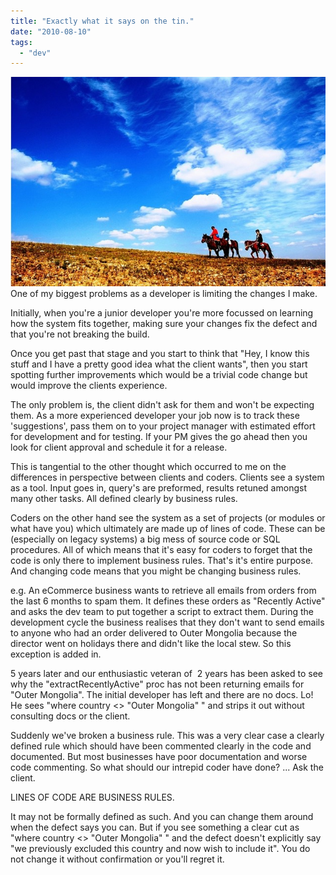 ```yaml
---
title: "Exactly what it says on the tin."
date: "2010-08-10"
tags: 
  - "dev"
---
```


![](/assets/img/outerMongolia.jpg "outerMongolia") One of my biggest problems as a developer is limiting the changes I make.

Initially, when you're a junior developer you're more focussed on learning how the system fits together, making sure your changes fix the defect and that you're not breaking the build.

Once you get past that stage and you start to think that "Hey, I know this stuff and I have a pretty good idea what the client wants", then you start spotting further improvements which would be a trivial code change but would improve the clients experience.

The only problem is, the client didn't ask for them and won't be expecting them. As a more experienced developer your job now is to track these 'suggestions', pass them on to your project manager with estimated effort for development and for testing. If your PM gives the go ahead then you look for client approval and schedule it for a release.

This is tangential to the other thought which occurred to me on the differences in perspective between clients and coders. Clients see a system as a tool. Input goes in, query's are preformed, results retuned amongst many other tasks. All defined clearly by business rules.

Coders on the other hand see the system as a set of projects (or modules or what have you) which ultimately are made up of lines of code. These can be (especially on legacy systems) a big mess of source code or SQL procedures. All of which means that it's easy for coders to forget that the code is only there to implement business rules. That's it's entire purpose. And changing code means that you might be changing business rules.

e.g. An eCommerce business wants to retrieve all emails from orders from the last 6 months to spam them. It defines these orders as "Recently Active" and asks the dev team to put together a script to extract them. During the development cycle the business realises that they don't want to send emails to anyone who had an order delivered to Outer Mongolia because the director went on holidays there and didn't like the local stew. So this exception is added in.

5 years later and our enthusiastic veteran of  2 years has been asked to see why the "extractRecentlyActive" proc has not been returning emails for "Outer Mongolia". The initial developer has left and there are no docs. Lo! He sees "where country <> "Outer Mongolia" " and strips it out without consulting docs or the client.

Suddenly we've broken a business rule. This was a very clear case a clearly defined rule which should have been commented clearly in the code and documented. But most businesses have poor documentation and worse code commenting. So what should our intrepid coder have done? ... Ask the client.

LINES OF CODE ARE BUSINESS RULES.

It may not be formally defined as such. And you can change them around when the defect says you can. But if you see something a clear cut as "where country <> "Outer Mongolia" " and the defect doesn't explicitly say "we previously excluded this country and now wish to include it". You do not change it without confirmation or you'll regret it.
